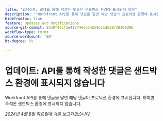 ```yaml
---
title: "업데이트: API를 통해 작성한 댓글은 샌드박스 환경에 표시되지 않음"
description: '"Workfront API를 통해 댓글을 달면 해당 댓글이 프로덕션 환경에 표시됩니다. 하지만 주석은 샌드박스 환경에 표시되지 않습니다.         ”'
hidefromtoc: true
feature: Updates and Notifications
source-git-commit: 8dd9f42cf1e41374ec6a42a9d31d62873019039b
workflow-type: tm+mt
source-wordcount: '80'
ht-degree: 5%

---
```



# 업데이트: API를 통해 작성한 댓글은 샌드박스 환경에 표시되지 않습니다

Workfront API를 통해 댓글을 달면 해당 댓글이 프로덕션 환경에 표시됩니다. 하지만 주석은 샌드박스 환경에 표시되지 않습니다.

_2024년 4월 8일 화요일에 처음 보고되었습니다._

